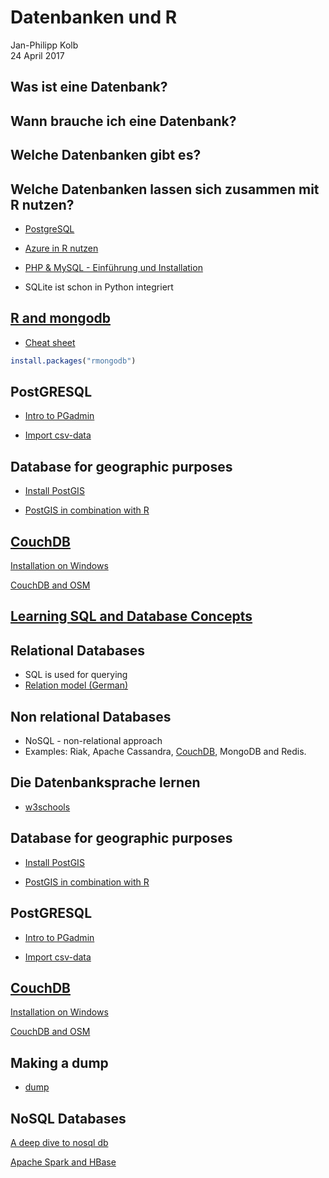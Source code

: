 # Datenbanken und R
Jan-Philipp Kolb  
24 April 2017  



## Was ist eine Datenbank?

## Wann brauche ich eine Datenbank?

## Welche Datenbanken gibt es?

## Welche Datenbanken lassen sich zusammen mit R nutzen?

- [PostgreSQL](http://wiki.openstreetmap.org/wiki/PostgreSQL)

- [Azure in R nutzen](http://www.r-bloggers.com/using-azure-as-an-r-datasource-part-2-pulling-data-from-mysqlmariadb/)


- [PHP & MySQL - Einführung und Installation](https://www.youtube.com/watch?v=2AVnuu4Ty_A)


- SQLite ist schon in Python integriert


## [R and mongodb](https://cran.r-project.org/web/packages/rmongodb/vignettes/rmongodb_introduction.html)


- [Cheat sheet](https://cran.r-project.org/web/packages/rmongodb/vignettes/rmongodb_cheat_sheet.pdf)


```r
install.packages("rmongodb")
```


## PostGRESQL

- [Intro to PGadmin](http://www.enterprisedb.com/resources-community/webcasts-podcasts-videos/videos/how-create-postgres-database-using-pgadmin)

 - [Import csv-data](http://stackoverflow.com/questions/19400173/how-should-i-import-data-from-csv-into-a-postgres-table-using-pgadmin-3)

## Database for geographic purposes

- [Install PostGIS](http://www.bostongis.com/?content_name=postgis_tut01)

- [PostGIS in combination with R](http://gis.stackexchange.com/questions/64950/which-is-the-best-way-of-working-with-postgis-data-in-r)




## [CouchDB](https://de.wikipedia.org/wiki/CouchDB)

[Installation on Windows](http://docs.couchdb.org/en/stable/install/windows.html)

[CouchDB and OSM](http://wiki.openstreetmap.org/wiki/OSMCouch)


## [Learning SQL and Database Concepts](http://www.vertabelo.com/blog/notes-from-the-lab/18-best-online-resources-for-learning-sql-and-database)


## Relational Databases

- SQL is used for querying
- [Relation model (German)](https://ab.inf.uni-tuebingen.de/teaching/ss03/asa/db_intro.pdf)

## Non relational Databases

- NoSQL - non-relational approach
- Examples: Riak, Apache Cassandra, [CouchDB](https://www.youtube.com/watch?v=TvRDOLiadtg&list=PLxcWHsmHykmWlXorl8rm-2Ux4HP1sFkub), MongoDB and Redis.


## Die Datenbanksprache lernen 

- [w3schools](http://www.w3schools.com/sql/default.asp)


## Database for geographic purposes

- [Install PostGIS](http://www.bostongis.com/?content_name=postgis_tut01)

- [PostGIS in combination with R](http://gis.stackexchange.com/questions/64950/which-is-the-best-way-of-working-with-postgis-data-in-r)

## PostGRESQL

- [Intro to PGadmin](http://www.enterprisedb.com/resources-community/webcasts-podcasts-videos/videos/how-create-postgres-database-using-pgadmin)

 - [Import csv-data](http://stackoverflow.com/questions/19400173/how-should-i-import-data-from-csv-into-a-postgres-table-using-pgadmin-3)

## [CouchDB](https://de.wikipedia.org/wiki/CouchDB)

[Installation on Windows](http://docs.couchdb.org/en/stable/install/windows.html)

[CouchDB and OSM](http://wiki.openstreetmap.org/wiki/OSMCouch)

## Making a dump

- [dump](http://dba.stackexchange.com/questions/23053/copy-postgresql-data-from-one-pc-to-another)

## NoSQL Databases

[A deep dive to nosql db](http://bigdata-madesimple.com/a-deep-dive-into-nosql-a-complete-list-of-nosql-databases/)

[Apache Spark and HBase](https://blog.cloudera.com/blog/2015/08/apache-spark-comes-to-apache-hbase-with-hbase-spark-module/)
